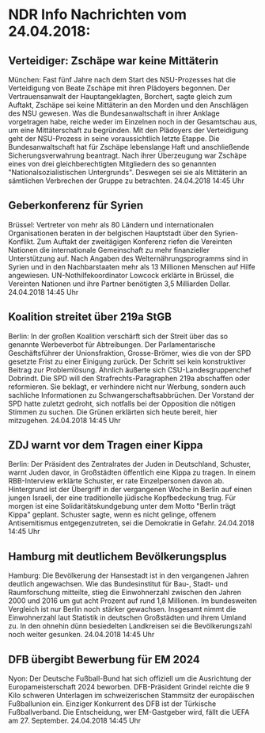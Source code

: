 # NDR Info Nachrichten vom 24.04.2018:


## Verteidiger: Zschäpe war keine Mittäterin
München: Fast fünf Jahre nach dem Start des NSU-Prozesses hat die Verteidigung von Beate Zschäpe mit ihren Plädoyers begonnen. Der Vertrauensanwalt der Hauptangeklagten, Borchert, sagte gleich zum Auftakt, Zschäpe sei keine Mittäterin an den Morden und den Anschlägen des NSU gewesen. Was die Bundesanwaltschaft in ihrer Anklage vorgetragen habe, reiche weder im Einzelnen noch in der Gesamtschau aus, um eine Mittäterschaft zu begründen. Mit den Plädoyers der Verteidigung geht der NSU-Prozess in seine voraussichtlich letzte Etappe. Die Bundesanwaltschaft hat für Zschäpe lebenslange Haft und anschließende Sicherungsverwahrung beantragt. Nach ihrer Überzeugung war Zschäpe eines von drei gleichberechtigten Mitgliedern des so genannten "Nationalsozialistischen Untergrunds". Deswegen sei sie als Mittäterin an sämtlichen Verbrechen der Gruppe zu betrachten. 24.04.2018 14:45 Uhr 

## Geberkonferenz für Syrien
Brüssel:		Vertreter von mehr als 80 Ländern und internationalen Organisationen beraten in der belgischen Hauptstadt über den Syrien-Konflikt. Zum Auftakt der zweitägigen Konferenz riefen die Vereinten Nationen die internationale Gemeinschaft zu mehr finanzieller Unterstützung auf. Nach Angaben des Welternährungsprogramms sind in Syrien und in den Nachbarstaaten mehr als 13 Millionen Menschen auf Hilfe angewiesen. UN-Nothilfekoordinator Lowcock erklärte in Brüssel, die Vereinten Nationen und ihre Partner benötigten 3,5 Milliarden Dollar. 24.04.2018 14:45 Uhr 

## Koalition streitet über 219a StGB
Berlin: In der großen Koalition verschärft sich der Streit über das so genannte Werbeverbot für Abtreibungen. Der Parlamentarische Geschäftsführer der Unionsfraktion, Grosse-Brömer, wies die von der SPD gesetzte Frist zu einer Einigung zurück. Der Schritt sei kein konstruktiver Beitrag zur Problemlösung. Ähnlich äußerte sich CSU-Landesgruppenchef Dobrindt. Die SPD will den Strafrechts-Paragraphen 219a abschaffen oder reformieren. Sie beklagt, er verhindere nicht nur Werbung, sondern auch sachliche Informationen zu Schwangerschaftsabbrüchen. Der Vorstand der SPD hatte zuletzt gedroht, sich notfalls bei der Opposition die nötigen Stimmen zu suchen. Die Grünen erklärten sich heute bereit, hier mitzugehen. 24.04.2018 14:45 Uhr 

## ZDJ warnt vor dem Tragen einer Kippa
Berlin: Der Präsident des Zentralrates der Juden in Deutschland, Schuster, warnt Juden davor, in Großstädten öffentlich eine Kippa zu tragen. In einem RBB-Interview erklärte Schuster, er rate Einzelpersonen davon ab. Hintergrund ist der Übergriff in der vergangenen Woche in Berlin auf einen jungen Israeli, der eine traditionelle jüdische Kopfbedeckung trug. Für morgen ist eine Solidaritätskundgebung unter dem Motto "Berlin trägt Kippa" geplant. Schuster sagte, wenn es nicht gelinge, offenem Antisemitismus entgegenzutreten, sei die Demokratie in Gefahr. 24.04.2018 14:45 Uhr 

## Hamburg mit deutlichem Bevölkerungsplus
Hamburg: Die Bevölkerung der Hansestadt ist in den vergangenen Jahren deutlich angewachsen. Wie das Bundesinstitut für Bau-, Stadt- und Raumforschung mitteilte, stieg die Einwohnerzahl zwischen den Jahren 2000 und 2016 um gut acht Prozent auf rund 1,8 Millionen. Im bundesweiten Vergleich ist nur Berlin noch stärker gewachsen. Insgesamt nimmt die Einwohnerzahl laut Statistik in deutschen Großstädten und ihrem Umland zu. In den ohnehin dünn besiedelten Landkreisen sei die Bevölkerungszahl noch weiter gesunken. 24.04.2018 14:45 Uhr 

## DFB übergibt Bewerbung für EM 2024
Nyon: Der Deutsche Fußball-Bund hat sich offiziell um die Ausrichtung der Europameisterschaft 2024 beworben. DFB-Präsident Grindel reichte die 9 Kilo schweren Unterlagen im schweizerischen Stammsitz der europäischen Fußballunion ein. Einziger Konkurrent des DFB ist der Türkische Fußballverband. Die Entscheidung, wer EM-Gastgeber wird, fällt die UEFA am 27. September. 24.04.2018 14:45 Uhr 
